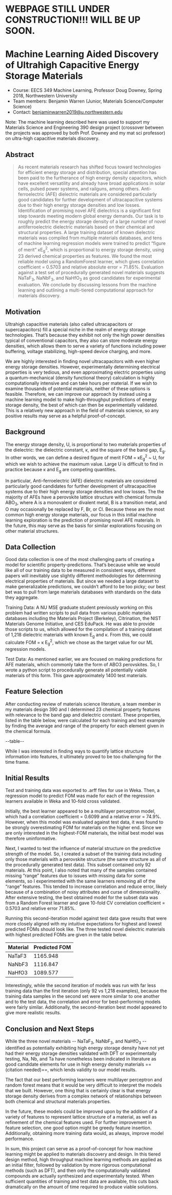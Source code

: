 # WEBPAGE STILL UNDER CONSTRUCTION!!! WILL BE UP SOON. 
# Machine Learning Aided Discovery of Ultrahigh Capacitive Energy Storage Materials

- Course: EECS 349 Machine Learning, Professor Doug Downey, Spring 2018, Northwestern University
- Team members: Benjamin Warren (Junior, Materials Science/Computer Science)
- Contact: benjaminwarren2019@u.northwestern.edu

Note: The machine learning described here was used to support my Materials Science and Engineering 390 design project (crossover between the projects was approved by both Prof. Downey and my mat sci professor) on ultra-high capacitive materials discovery.

## Abstract
> As recent materials research has shifted focus toward technologies for efficient energy storage and distribution, special attention has been paid to the furtherance of high energy density capacitors, which have excellent versatility and already have broad applications in solar cells, pulsed power systems, and railguns, among others. Anti-ferroelectric (AFE) dielectric materials are considered particularly good candidates for further development of ultracapacitive systems due to their high energy storage densities and low losses. Identification of promising novel AFE dielectrics is a significant first step towards meeting modern global energy demands.
> Our task is to roughly predict the energy storage density of a large number of novel antiferroelectric dielectric materials based on their chemical and structural properties. A large training dataset of known dielectric materials was compiled from multiple materials databases, and tens of machine learning regression models were trained to predict “figure of merit” κE<sub>g</sub><sup>2</sup>, which is proportional to energy storage density, using 23 derived chemical properties as features. We found the most reliable model using a RandomForest learner, which gives correlation coefficient = 0.5703 and relative absolute error = 71.85%. Evaluation against a test set of procedurally generated novel materials suggests NaTaF<sub>3</sub>, NaNbF<sub>3</sub>, and NaHfO<sub>3</sub> as good candidates for experimental evaluation. We conclude by discussing lessons from the machine learning and outlining a multi-tiered computational approach for materials discovery. 


## Motivation
Ultrahigh capacitive materials (also called ultracapacitors or supercapacitors) fill a special niche in the realm of energy storage technologies. That’s because they exhibit not only the high power densities typical of conventional capacitors, they also can store moderate energy densities, which allows them to serve a variety of functions including power buffering, voltage stabilizing, high-speed device charging, and more.

We are highly interested in finding novel ultracapacitors with even higher energy storage densities. However, experimentally determining electrical properties is very tedious, and even approximating electric properties using a quantum-mechanical (density functional theory) calculation is highly computationally intensive and can take hours per material. If we wish to examine thousands of potential materials, neither of these options is feasible. Therefore, we can improve our approach by instead using a machine learning model to make high-throughput predictions of energy storage density, the best of which can then be experimentally validated. This is a relatively new approach in the field of materials science, so any positive results may serve as a helpful proof-of-concept.

## Background
The energy storage density, U, is proportional to two materials properties of the dielectric: the dielectric constant, κ, and the square of the band gap, E<sub>g</sub>. In other words, we can define a desired figure of merit FOM = κE<sub>g</sub><sup>2</sup> ~ U, for which we wish to achieve the maximum value. Large U is difficult to find in practice because κ and E<sub>g</sub> are competing quantities.

In particular, Anti-ferroelectric (AFE) dielectric materials are considered particularly good candidates for further development of ultracapacitive systems due to their high energy storage densities and low losses. The the majority of AFEs have a perovskite lattice structure with chemical formula ABO<sub>3</sub>, where A is a monovalent or divalent metal, B is a transition metal, and O may occasionally be replaced by F, Br, or Cl. Because these are the most common high energy storage materials, our focus in this initial machine learning exploration is the prediction of promising novel AFE materials. In the future, this may serve as the basis for similar explorations focusing on other material structures.

## Data Collection
Good data collection is one of the most challenging parts of creating a model for scientific property-predictions. That’s because while we would like all of our training data to be measured in consistent ways, different papers will inevitably use slightly different methodologies for determining electrical properties of materials. But since we needed a large dataset to make generalizable predictions, we couldn’t afford to be too picky; our best bet was to pull from large materials databases with standards on the data they aggregate. 

Training Data: A NU MSE graduate student previously working on this problem had written scripts to pull data from various public materials databases including the Materials Project (Berkeley), Citrination, the NIST Materials Genome Initiative, and CES EduPack. He was able to provide those scripts to us, which allowed for the compilation of a training dataset of 1,218 dielectric materials with known E<sub>g</sub> and κ. From this, we could calculate FOM = κ E<sub>g</sub><sup>2</sup>, which we chose as the target value for our ML regression models.

Test Data: As mentioned earlier, we are focused on making predictions for AFE materials, which commonly take the form of ABO3 perovskites. So, I wrote a python script to procedurally generate all potentially viable materials of this form. This gave approximately 1400 test materials.

## Feature Selection
After conducting review of materials science literature, a team member in my materials design 390 and I determined 23 chemical property features with relevance to the band gap and dielectric constant. These properties, listed in the table below, were calculated for each training and test example by finding the average and range of the property for each element given in the chemical formula.

--table--

While I was interested in finding ways to quantify lattice structure information into features, it ultimately proved to be too challenging for the time frame.

## Initial Results
Test and training data was exported to .arff files for use in Weka. Then, a regression model to predict FOM was made for each of the regression learners available in Weka and 10-fold cross validated. 

Initially, the best learner appeared to be a multilayer perceptron model, which had a correlation coefficient = 0.6099 and a relative error = 74.9%. However, when this model was evaluated against test data, it was found to be strongly overestimating FOM for materials on the higher end. Since we are only interested in the highest-FOM materials, the initial best model was therefore uninformative. 

Next, I wanted to test the influence of material structure on the predictive strength of the model. So, I created a subset of the training data including only those materials with a perovskite structure (the same structure as all of the procedurally generated test data). This subset contained only 92 materials. At this point, I also noted that many of the samples contained missing “range” features due to issues with missing data for some elements, so I experimented with the same learners removing all of the “range” features. This tended to increase correlation and reduce error, likely because of a combination of noisy attributes and curse of dimensionality. After extensive testing, the best obtained model for the subset data was from a Random Forest learner and gave 10-fold CV correlation coefficient = 0.5703 and relative error 71.85%. 

Running this second-iteration model against test data gave results that were more closely aligned with my intuitive expectations for highest and lowest predicted FOMs should look like. The three tested novel dielectric materials with highest predicted FOMs are given in the table below. 

| Material | Predicted FOM |
|----------|---------------|
| NaTaF3   | 1165.948      |
| NaNbF3   | 1116.847      |
| NaHfO3   | 1089.577      |

Interestingly, while the second iteration of models was run with far less training data than the first iteration (only 92 vs 1,218 examples), because the training data samples in the second set were more similar to one another and to the test data, the correlation and error for best-performing models were fairly similar. Additionally, the second-iteration best model appeared to give more realistic results. 

## Conclusion and Next Steps
While the three novel materials -- NaTaF<sub>3</sub>,  NaNbF<sub>3</sub>, and NaHfO<sub>3</sub> -- identified as potentially exhibiting high energy storage density have not yet had their energy storage densities validated with DFT or experimentally testing, Na, Nb, and Ta have nonetheless been indicated in literature as good candidate elements for use in high energy density materials ==(citation needed)==, which lends validity to our model results.

The fact that our best performing learners were multilayer perceptron and random forest means that it would be very difficult to interpret the models that we built. However, one thing that is certainly clear is that energy storage density derives from a complex network of relationships between both chemical and structural materials properties.

In the future, these models could be improved upon by the addition of a variety of features to represent lattice structure of a material, as well as refinement of the chemical features used. For further improvement in feature selection, one good option might be greedy feature insertion. Additionally, obtaining more training data would, as always, improve model performance. 

In sum, this project can serve as a proof-of-concept for how machine learning might be applied to materials discovery and design. In this tiered design method, high throughput machine learning methods are applied as an initial filter, followed by validation by more rigorous computational methods (such as DFT), and then only the computationally validated compounds are actually synthesized and experimentally tested. When sufficient quantities of training and test data are available, this cuts back dramatically on the amount of time required to produce viable solutions.
